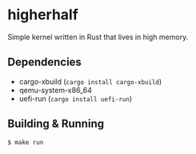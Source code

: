 higherhalf
==========

Simple kernel written in Rust that lives in high memory.

Dependencies
------------

* cargo-xbuild (`cargo install cargo-xbuild`)
* qemu-system-x86\_64
* uefi-run (`cargo install uefi-run`)

Building & Running
------------------

```bash
$ make run
```
